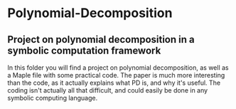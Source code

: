 # Polynomial-Decomposition
## Project on polynomial decomposition in a symbolic computation framework

In this folder you will find a project on polynomial decomposition, as well as a Maple file with some practical code.
The paper is much more interesting than the code, as it actually explains what PD is, and why it's useful. The
coding isn't actually all that difficult, and could easily be done in any symbolic computing language.
